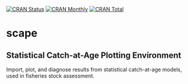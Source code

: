 [![CRAN Status](https://r-pkg.org/badges/version/scape)](https://cran.r-project.org/package=scape)
[![CRAN Monthly](https://cranlogs.r-pkg.org/badges/scape)](https://cran.r-project.org/package=scape)
[![CRAN Total](https://cranlogs.r-pkg.org/badges/grand-total/scape)](https://cran.r-project.org/package=scape)

# scape

## Statistical Catch-at-Age Plotting Environment

Import, plot, and diagnose results from statistical catch-at-age models, used in
fisheries stock assessment.
